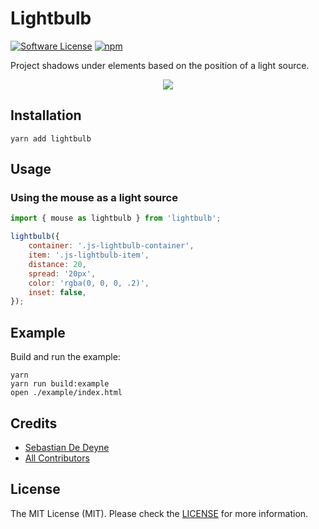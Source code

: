# Lightbulb

[![Software License](https://img.shields.io/badge/license-MIT-brightgreen.svg?style=flat-square)](LICENSE.md)
[![npm](https://img.shields.io/npm/v/lightbulb.svg?style=flat-square)](https://www.npmjs.com/package/lightbulb)

Project shadows under elements based on the position of a light source.

<p align="center">
  <img src="https://cloud.githubusercontent.com/assets/11269635/21862518/d9d0c496-d839-11e6-9b7c-ce506df50ba2.png">
</p>

## Installation

```
yarn add lightbulb
```

## Usage

### Using the mouse as a light source

```js
import { mouse as lightbulb } from 'lightbulb';

lightbulb({
    container: '.js-lightbulb-container',
    item: '.js-lightbulb-item',
    distance: 20,
    spread: '20px',
    color: 'rgba(0, 0, 0, .2)',
    inset: false,
});
```

## Example

Build and run the example:

```
yarn
yarn run build:example
open ./example/index.html
```

## Credits

- [Sebastian De Deyne](https://github.com/sebastiandedeyne)
- [All Contributors](../../contributors)

## License

The MIT License (MIT). Please check the [LICENSE](https://github.com/sebastiandedeyne/yaml_front_matter/blob/master/LICENSE.md) for more information.
